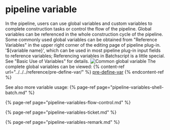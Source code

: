 # pipeline variable
In the pipeline, users can use global variables and custom variables to complete construction tasks or control the flow of the pipeline. Global variables can be referenced in the whole construction cycle of the pipeline. Some commonly used global variables can be obtained from "Reference Variables" in the upper right corner of the editing page of pipeline plug-in. '${variable name}', which can be used in most pipeline plug-in input fields to reference variables; Referencing variables in Batchscript is a little special. See "Basic Use of Variables" for details.
![Common global variable](../../../.gitbook/assets/image-variables-global-vars-view.png)
The complete global variables can be viewed:
{% content-ref url="../../../reference/pre-define-var/" %}
[pre-define-var](../../../reference/pre-define-var/)
{% endcontent-ref %}

See also more variable usage:
{% page-ref page="pipeline-variables-shell-batch.md" %}

{% page-ref page="pipeline-variables-flow-control.md" %}

{% page-ref page="pipeline-variables-ticket.md" %}

{% page-ref page="pipeline-variables-remark.md" %}
